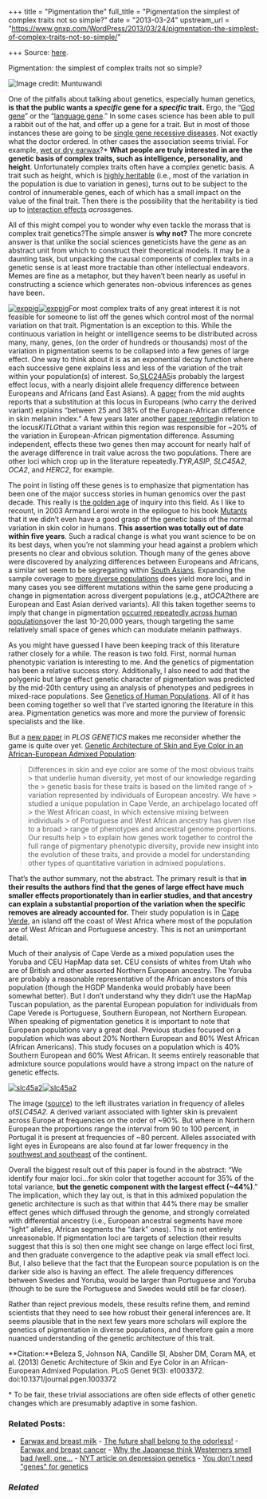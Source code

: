 +++
title = "Pigmentation the"
full_title = "Pigmentation the simplest of complex traits not so simple?"
date = "2013-03-24"
upstream_url = "https://www.gnxp.com/WordPress/2013/03/24/pigmentation-the-simplest-of-complex-traits-not-so-simple/"

+++
Source: [here](https://www.gnxp.com/WordPress/2013/03/24/pigmentation-the-simplest-of-complex-traits-not-so-simple/).

Pigmentation: the simplest of complex traits not so simple?

![Image credit: Muntuwandi](https://i0.wp.com/blogs.discovermagazine.com/gnxp/files/2013/03/Albinistic_girl_papua_new_guinea-300x234.jpg?resize=300%2C234 "Albinistic_girl_papua_new_guinea")

One of the pitfalls about talking about genetics, especially human genetics, **is that the public wants a *specific* gene for a *specific* trait.** Ergo, the “[God gene](https://en.wikipedia.org/wiki/God_gene)” or the “[language gene](https://en.wikipedia.org/wiki/FOXP2).” In some cases science has been able to pull a rabbit out of the hat, and offer up a gene for a trait. But in most of those instances these are going to be [single gene recessive diseases](https://en.wikipedia.org/wiki/Cystic_fibrosis). Not exactly what the doctor ordered. In other cases the association seems trivial. For example, [wet or dry earwax](http://www.livescience.com/593-earwax-wet-dry.html)?\* **What people are truly interested in are the genetic basis of complex traits, such as intelligence, personality, and height**. Unfortunately complex traits often have a complex genetic basis. A trait such as height, which is [highly heritable](http://www.scientificamerican.com/article.cfm?id=how-much-of-human-height) (i.e., most of the variation in the population is due to variation in genes), turns out to be subject to the control of innumerable genes, each of which has a small impact on the value of the final trait. Then there is the possibility that the heritability is tied up to [interaction effects](http://blogs.discovermagazine.com/gnxp/2012/01/missing-heritability-interaction-edition/#.UU05zBzvuSo) *across*genes.

  
All of this might compel you to wonder why even tackle the morass that is complex trait genetics?The simple answer is **why not?** The more concrete answer is that unlike the social sciences geneticists have the *gene* as an abstract unit from which to construct their theoretical models. It may be a daunting task, but unpacking the causal components of complex traits in a genetic sense is at least more tractable than other intellectual endeavors. Memes are fine as a metaphor, but they haven’t been nearly as useful in constructing a science which generates non-obvious inferences as genes have been.

[![](https://i0.wp.com/blogs.discovermagazine.com/gnxp/files/2013/03/exppig.png?resize=282%2C268 "exppig")![](https://i0.wp.com/blogs.discovermagazine.com/gnxp/files/2013/03/exppig.png?resize=282%2C268 "exppig")](https://i0.wp.com/blogs.discovermagazine.com/gnxp/files/2013/03/exppig.png)For most complex traits of any great interest it is not feasible for someone to list off the genes which control most of the normal variation on that trait. Pigmentation is an exception to this. While the continuous variation in height or intelligence seems to be distributed across many, many, genes, (on the order of hundreds or thousands) most of the variation in pigmentation seems to be collapsed into a few genes of large effect. One way to think about it is as an exponential decay function where each successive gene explains less and less of the variation of the trait within your population(s) of interest. So,[SLC24A5](http://www.genecards.org/cgi-bin/carddisp.pl?gene=SLC25A5)is probably the largest effect locus, with a nearly disjoint allele frequency difference between Europeans and Africans (and East Asians). A [paper](http://www.sciencemag.org/content/310/5755/1782.long) from the mid aughts reports that a substitution at this locus in Europeans (who carry the derived variant) explains “between 25 and 38% of the European-African difference in skin melanin index.” A few years later another [paper reported](http://www.sciencedirect.com/science/article/pii/S0092867407014183)in relation to the locus*KITLG*that a variant within this region was responsible for \~20% of the variation in European-African pigmentation difference. Assuming independent, effects these two genes then may account for nearly half of the average difference in trait value across the two populations. There are other loci which crop up in the literature repeatedly.*TYR,ASIP*, *SLC45A2*, *OCA2*, and *HERC2*, for example.

The point in listing off these genes is to emphasize that pigmentation has been one of the major success stories in human genomics over the past decade. This really is [the golden age](http://www.ncbi.nlm.nih.gov/pubmed/16857289) of inquiry into this field. As I like to recount, in 2003 Armand Leroi wrote in the epilogue to his book [Mutants](https://www.amazon.com/exec/obidos/ASIN/0670031100/geneexpressio-20) that it we didn’t even have a good grasp of the genetic basis of the normal variation in skin color in humans. **This assertion was totally out of date within five years**. Such a radical change is what you want science to be on its best days, when you’re not slamming your head against a problem which presents no clear and obvious solution. Though many of the genes above were discovered by analyzing differences between Europeans and Africans, a similar set seem to be segregating within [South Asians](http://www.cell.com/AJHG/abstract/S0002-9297(07)63763-X). Expanding the sample coverage to [more diverse populations](http://www.plosone.org/article/info%3Adoi%2F10.1371%2Fjournal.pone.0042752) does yield more loci, and in many cases you see different mutations within the same gene producing a change in pigmentation across divergent populations (e.g., at*OCA2*there are European and East Asian derived variants). All this taken together seems to imply that change in pigmentation [occurred repeatedly across human populations](http://hmg.oxfordjournals.org/content/18/R1/R9.full)over the last 10-20,000 years, though targeting the same relatively small space of genes which can modulate melanin pathways.

As you might have guessed I have been keeping track of this literature rather closely for a while. The reason is two fold. First, normal human phenotypic variation is interesting to me. And the genetics of pigmentation has been a relative success story. Additionally, I also need to add that the polygenic but large effect genetic character of pigmentation was predicted by the mid-20th century using an analysis of phenotypes and pedigrees in mixed-race populations. See [Genetics of Human Populations](https://www.amazon.com/exec/obidos/ASIN/0486406938/geneexpressio-20). All of it has been coming together so well that I’ve started ignoring the literature in this area. Pigmentation genetics was more and more the purview of forensic specialists and the like.

But a [new paper](http://www.plosgenetics.org/article/info%3Adoi%2F10.1371%2Fjournal.pgen.1003372) in *PLOS GENETICS* makes me reconsider whether the game is quite over yet. [Genetic Architecture of Skin and Eye Color in an African-European Admixed Population](http://www.plosgenetics.org/article/info%3Adoi%2F10.1371%2Fjournal.pgen.1003372):

> Differences in skin and eye color are some of the most obvious traits > that underlie human diversity, yet most of our knowledge regarding the > genetic basis for these traits is based on the limited range of > variation represented by individuals of European ancestry. We have > studied a unique population in Cape Verde, an archipelago located off > the West African coast, in which extensive mixing between individuals > of Portuguese and West African ancestry has given rise to a broad > range of phenotypes and ancestral genome proportions. Our results help > to explain how genes work together to control the full range of pigmentary phenotypic diversity, provide new insight into the evolution of these traits, and provide a model for understanding other types of quantitative variation in admixed populations.

That’s the author summary, not the abstract. The primary result is that **in their results the authors find that the genes of large effect have much smaller effects proportionately than in earlier studies, and that ancestry can explain a substantial proportion of the variation when the specific removes are already accounted for.** Their study population is in [Cape Verde](https://en.wikipedia.org/wiki/Cape_Verde), an island off the coast of West Africa where most of the population are of West African and Portuguese ancestry. This is not an unimportant detail.

Much of their analysis of Cape Verde as a mixed population uses the Yoruba and CEU HapMap data set. CEU consists of whites from Utah who are of British and other assorted Northern European ancestry. The Yoruba are probably a reasonable representative of the African ancestors of this population (though the HGDP Mandenka would probably have been somewhat better). But I don’t understand why they didn’t use the HapMap Tuscan population, as the parental European population for individuals from Cape Verede is Portuguese, Southern European, not Northern European. When speaking of pigmentation genetics it is important to note that European populations vary a great deal. Previous studies focused on a population which was about 20% Northern European and 80% West African (African Americans). This study focuses on a population which is 40% Southern European and 60% West African. It seems entirely reasonable that admixture source populations would have a strong impact on the nature of genetic effects.

[![](https://i0.wp.com/blogs.discovermagazine.com/gnxp/files/2013/03/slc45a21-300x193.png?resize=300%2C193 "slc45a2")![](https://i0.wp.com/blogs.discovermagazine.com/gnxp/files/2013/03/slc45a21-300x193.png?resize=300%2C193 "slc45a2")](https://i0.wp.com/blogs.discovermagazine.com/gnxp/files/2013/03/slc45a21.png)

The image ([source](http://www.ncbi.nlm.nih.gov/pubmed/19916045)) to the left illustrates variation in frequency of alleles of*SLC45A2.* A derived variant associated with lighter skin is prevalent across Europe at frequencies on the order of \~90%. But where in Northern European the proportions range the interval from 90 to 100 percent, in Portugal it is present at frequencies of \~80 percent. Alleles associated with light eyes in Europeans are also found at far lower frequency in the [southwest and southeast](https://bga101.blogspot.com/2011/10/pigmentation-genetics-of-europeans.html) of the continent.

Overall the biggest result out of this paper is found in the abstract: “We identify four major loci…for skin color that together account for 35% of the total variance, **but the genetic component with the largest effect (\~44%)**.” The implication, which they lay out, is that in this admixed population the genetic architecture is such as that within that 44% there may be smaller effect genes which diffused through the genome, and strongly correlated with differential ancestry (i.e., European ancestral segments have more “light” alleles, African segments the “dark” ones). This is not entirely unreasonable. If pigmentation loci are targets of selection (their results suggest that this is so) then one might see change on large effect loci first, and then graduate convergence to the adaptive peak via small effect loci. But, I also believe that the fact that the European source population is on the darker side also is having an effect. The allele frequency differences between Swedes and Yoruba, would be larger than Portuguese and Yoruba (though to be sure the Portuguese and Swedes would still be far closer).

Rather than reject previous models, these results refine them, and remind scientists that they need to see how robust their general inferences are. It seems plausible that in the next few years more scholars will explore the genetics of pigmentation in diverse populations, and therefore gain a more nuanced understanding of the genetic architecture of this trait.

**Citation:**Beleza S, Johnson NA, Candille SI, Absher DM, Coram MA, et al. (2013) Genetic Architecture of Skin and Eye Color in an African-European Admixed Population. PLoS Genet 9(3): e1003372. doi:10.1371/journal.pgen.1003372

\* To be fair, these trivial associations are often side effects of other genetic changes which are presumably adaptive in some fashion.

### Related Posts:

- [Earwax and breast
  milk](https://www.gnxp.com/WordPress/2007/04/26/earwax-and-breast-milk/) - [The future shall belong to the
  odorless!](https://www.gnxp.com/WordPress/2010/10/27/the-future-shall-belong-to-the-odorless/) - [Earwax and breast
  cancer](https://www.gnxp.com/WordPress/2009/06/02/earwax-and-breast-cancer/) - [Why the Japanese think Westerners smell bad (well,
  one…](https://www.gnxp.com/WordPress/2014/05/15/why-the-japanese-think-westerners-smell-bad-well-one-reason/) - [NYT article on depression
  genetics](https://www.gnxp.com/WordPress/2009/06/17/nyt-article-on-depression-genetics/) - [You don't need "genes" for
  genetics](https://www.gnxp.com/WordPress/2012/10/12/you-dont-need-genes-for-genetics/)

### *Related*

[](https://www.addtoany.com/add_to/facebook?linkurl=https%3A%2F%2Fwww.gnxp.com%2FWordPress%2F2013%2F03%2F24%2Fpigmentation-the-simplest-of-complex-traits-not-so-simple%2F&linkname=Pigmentation%3A%20the%20simplest%20of%20complex%20traits%20not%20so%20simple%3F "Facebook")[](https://www.addtoany.com/add_to/twitter?linkurl=https%3A%2F%2Fwww.gnxp.com%2FWordPress%2F2013%2F03%2F24%2Fpigmentation-the-simplest-of-complex-traits-not-so-simple%2F&linkname=Pigmentation%3A%20the%20simplest%20of%20complex%20traits%20not%20so%20simple%3F "Twitter")[](https://www.addtoany.com/add_to/email?linkurl=https%3A%2F%2Fwww.gnxp.com%2FWordPress%2F2013%2F03%2F24%2Fpigmentation-the-simplest-of-complex-traits-not-so-simple%2F&linkname=Pigmentation%3A%20the%20simplest%20of%20complex%20traits%20not%20so%20simple%3F "Email")[](https://www.addtoany.com/share)
